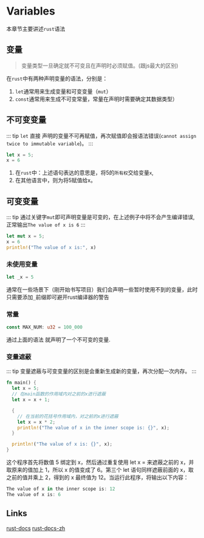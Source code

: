 # Variables

本章节主要讲述`rust`语法

## 变量
> 变量类型一旦确定就不可变且在声明时必须赋值。(跟js最大的区别)

在`rust`中有两种声明变量的语法，分别是：
1. `let`通常用来生成变量和可变变量（`mut`）
2. `const`通常用来生成不可变常量，常量在声明时需要确定其数据类型）

## 不可变变量

::: tip
`let` 直接 声明的变量不可再赋值，再次赋值即会报语法错误(`cannot assign twice to immutable variable`)。
:::

```rs
let x = 5;
x = 6
```
1. 在`rust`中：上述语句表达的意思是，将5的`所有权`交给变量`x`,
2. 在其他语言中，则为将5赋值给x。

## 可变变量

::: tip
通过关键字`mut`即可声明变量是可变的，在上述例子中将不会产生编译错误, 正常输出`The value of x is 6`
:::

```rs
let mut x = 5;
x = 6
println!("The value of x is:", x)
```

### 未使用变量

```rs
let _x = 5
```
通常在一些场景下（刚开始书写项目）我们会声明一些暂时使用不到的变量，此时只需要添加`_`前缀即可避开rust编译器的警告

### 常量

```rs
const MAX_NUM: u32 = 100_000
```
通过上面的语法 就声明了一个不可变的变量.
### 变量遮蔽
::: tip
变量遮蔽与可变变量的区别是会重新生成新的变量，再次分配一次内存。
:::
```rs
fn main() {
  let x = 5;
  // 在main函数的作用域内对之前的x进行遮蔽
  let x = x + 1;

  {
    // 在当前的花括号作用域内，对之前的x进行遮蔽
    let x = x * 2;
    println!("The value of x in the inner scope is: {}", x);
  }

  println!("The value of x is: {}", x);
}
```
这个程序首先将数值 5 绑定到 x，然后通过重复使用 let x = 来遮蔽之前的 x，并取原来的值加上 1，所以 x 的值变成了 6。第三个 let 语句同样遮蔽前面的 x，取之前的值并乘上 2，得到的 x 最终值为 12。当运行此程序，将输出以下内容：
```rs
The value of x in the inner scope is: 12
The value of x is: 6
```

## Links

[rust-docs](https://doc.rust-lang.org/book/)
[rust-dpcs-zh](https://kaisery.github.io/trpl-zh-cn/)
